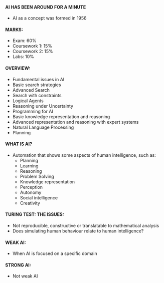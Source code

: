 #### AI HAS BEEN AROUND FOR A MINUTE
- AI as a concept was formed in 1956

#### MARKS:
- Exam: 60%
- Coursework 1: 15%
- Coursework 2: 15%
- Labs: 10%

#### OVERVIEW:
- Fundamental issues in AI
- Basic search strategies
- Advanced Search
- Search with constraints
- Logical Agents
- Reasoning under Uncertainty
- Programming for AI
- Basic knowledge representation and reasoning
- Advanced representation and reasoning with expert systems
- Natural Language Processing
- Planning

#### WHAT IS AI?
- Automation that shows some aspects of human intelligence, such as:
	- Planning
	- Learning
	- Reasoning
	- Problem Solving
	- Knowledge representation
	- Perception
	- Autonomy
	- Social intelligence
	- Creativity

#### TURING TEST: THE ISSUES:
- Not reproducible, constructive or translatable to mathematical analysis
- Does simulating human behaviour relate to human intelligence? 

#### WEAK AI:
- When AI is focused on a specific domain

#### STRONG AI:
- Not weak AI